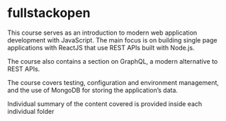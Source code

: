 # fullstackopen

This course serves as an introduction to modern web application development with JavaScript. The main focus is on building single page applications with ReactJS that use REST APIs built with Node.js. 

The course also contains a section on GraphQL, a modern alternative to REST APIs.

The course covers testing, configuration and environment management, and the use of MongoDB for storing the application’s data.

Individual summary of the content covered is provided inside each individual folder
